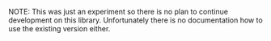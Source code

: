 NOTE: This was just an experiment so there is no plan to continue development on this library. Unfortunately there is no documentation how to use the existing version either.
